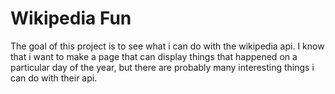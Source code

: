 # Wikipedia Fun
The goal of this project is to see what i can do with the wikipedia api. I know that i want to make a page that can display things that happened on a particular day of the year, but there are probably many interesting things i can do with their api. 
